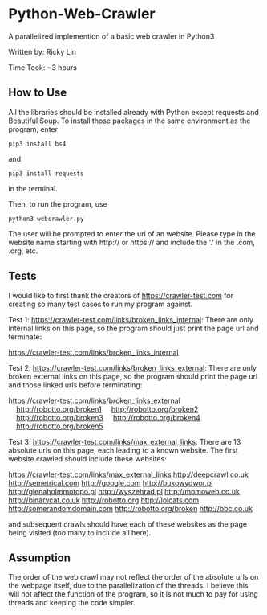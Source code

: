 # Python-Web-Crawler
A parallelized implemention of a basic web crawler in Python3

Written by: Ricky Lin

Time Took: ~3 hours 

## How to Use 
All the libraries should be installed already with Python except requests and Beautiful Soup. To install those packages in the same environment as the program, enter 

`pip3 install bs4`

and 

`pip3 install requests`

in the terminal.

Then, to run the program, use

`python3 webcrawler.py`

The user will be prompted to enter the url of an website. Please type in the website name starting with http:// or https:// and include the '.' in the .com, .org, etc. 

## Tests 
I would like to first thank the creators of https://crawler-test.com for creating so many test cases to run my program against. 

Test 1: https://crawler-test.com/links/broken_links_internal: There are only internal links on this page, so the program should just print the page url and terminate:

https://crawler-test.com/links/broken_links_internal

Test 2: https://crawler-test.com/links/broken_links_external: There are only broken external links on this page, so the program should print the page url and those linked urls before terminating:

https://crawler-test.com/links/broken_links_external
&nbsp;&nbsp;&nbsp;&nbsp;http://robotto.org/broken1
&nbsp;&nbsp;&nbsp;&nbsp;http://robotto.org/broken2
&nbsp;&nbsp;&nbsp;&nbsp;http://robotto.org/broken3
&nbsp;&nbsp;&nbsp;&nbsp;http://robotto.org/broken4
&nbsp;&nbsp;&nbsp;&nbsp;http://robotto.org/broken5
  
 Test 3: https://crawler-test.com/links/max_external_links: There are 13 absolute urls on this page, each leading to a known website. The first website crawled should include these websites: 

https://crawler-test.com/links/max_external_links
	http://deepcrawl.co.uk
	http://semetrical.com
	http://google.com
	http://bukowydwor.pl
	http://glenaholmmotopo.pl
	http://wyszehrad.pl
	http://momoweb.co.uk
	http://binarycat.co.uk
	http://robotto.org
	http://lolcats.com
	http://somerandomdomain.com
	http://robotto.org/broken
	http://bbc.co.uk
  
and subsequent crawls should have each of these websites as the page being visited (too many to include all here). 

## Assumption 
The order of the web crawl may not reflect the order of the absolute urls on the webpage itself, due to the parallelization of the threads. I believe this will not affect the function of the program, so it is not much to pay for using threads and keeping the code simpler. 
